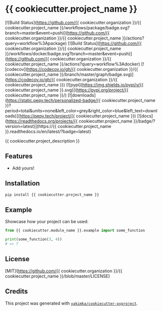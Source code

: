 # {{ cookiecutter.project_name }}

[![Build Status](https://github.com/{{ cookiecutter.organization }}/{{ cookiecutter.project_name }}/workflows/package/badge.svg?branch=master&event=push)](https://github.com/{{ cookiecutter.organization }}/{{ cookiecutter.project_name }}/actions?query=workflow%3Apackage)
[![Build Status](https://github.com/{{ cookiecutter.organization }}/{{ cookiecutter.project_name }}/workflows/docker/badge.svg?branch=master&event=push)](https://github.com/{{ cookiecutter.organization }}/{{ cookiecutter.project_name }}/actions?query=workflow%3Adocker)
[![codecov](https://codecov.io/gh/{{ cookiecutter.organization }}/{{ cookiecutter.project_name }}/branch/master/graph/badge.svg)](https://codecov.io/gh/{{ cookiecutter.organization }}/{{ cookiecutter.project_name }})
[![pypi](https://img.shields.io/pypi/v/{{ cookiecutter.project_name }}.svg)](https://pypi.org/project/{{ cookiecutter.project_name }}/)
[![downloads](https://static.pepy.tech/personalized-badge/{{ cookiecutter.project_name }}?period=total&units=none&left_color=grey&right_color=blue&left_text=downloads)](https://pepy.tech/project/{{ cookiecutter.project_name }})
[![docs](https://readthedocs.org/projects/{{ cookiecutter.project_name }}/badge/?version=latest)](https://{{ cookiecutter.project_name }}.readthedocs.io/en/latest/?badge=latest)

{{ cookiecutter.project_description }}


## Features

- Add yours!


## Installation

```bash
pip install {{ cookiecutter.project_name }}
```


## Example

Showcase how your project can be used:

```python
from {{ cookiecutter.module_name }}.example import some_function

print(some_function(3, 4))
# => 7
```

## License

[MIT](https://github.com/{{ cookiecutter.organization }}/{{ cookiecutter.project_name }}/blob/master/LICENSE)


## Credits

This project was generated with [`yakimka/cookiecutter-pyproject`](https://github.com/yakimka/cookiecutter-pyproject).
